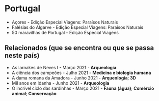 # Portugal

* Açores - Edição Especial Viagens: Paraísos Naturais
* Falésias do Algarve - Edição Especial Viagens: Paraísos Naturais
* 50 maravilhas de Portugal - Edição Especial Viagens

## Relacionados (que se encontra ou que se passa neste país)
* As larnakes de Neves I - Março 2021 - **Arqueologia**
* A ciência dos campeões - Julho 2021 - **Medicina e biologia humana**
* A dama romana da Amadora - Junho 2021 - **Arqueologia**; **3D**
* Mil anos em Idanha - Junho 2021 - **Arqueologia**
* O incrível ciclo das sardinhas - Março 2021 - **Fauna (água)**; **Comércio animal**; **Conservação**